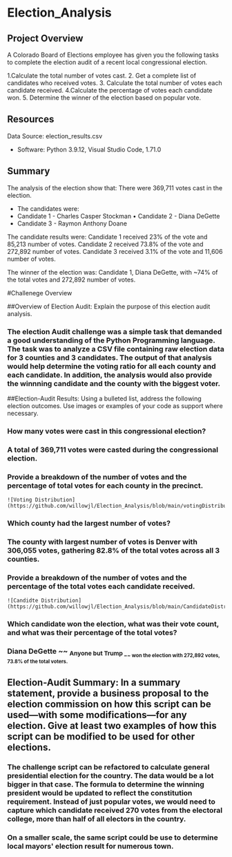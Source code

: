 # Election_Analysis

## Project Overview
A Colorado Board of Elections employee has given you the following tasks to complete the election audit of a recent local
congressional election.

1.Calculate the total number of votes cast.
2. Get a complete list of candidates who received votes.
3. Calculate the total number of votes each candidate received.
4.Calculate the percentage of votes each candidate won.
5. Determine the winner of the election based on popular vote.

## Resources
Data Source: election_results.csv
- Software: Python 3.9.12, Visual Studio Code, 1.71.0

## Summary
The analysis of the election show that:
There were 369,711 votes cast in the election.
- The candidates were:
- Candidate 1 - Charles Casper Stockman
• Candidate 2 - Diana DeGette
- Candidate 3 - Raymon Anthony Doane

The candidate results were:
Candidate 1 received 23% of the vote and 85,213 number of votes.
Candidate 2 received 73.8% of the vote and 272,892 number of votes.
Candidate 3 received 3.1% of the vote and 11,606 number of votes.

The winner of the election was:
Candidate 1, Diana DeGette, with ~74% of the total votes and 272,892 number of votes.

#Challenege Overview

##Overview of Election Audit: Explain the purpose of this election audit analysis.
### The election Audit challenge was a simple task that demanded a good understanding of the Python Programming language. The task was to analyze a CSV file containing raw election data for 3 counties and 3 candidates. The output of that analysis would help determine the voting ratio for all each county and each candidate. In addition, the analysis would also provide the winnning candidate and the county with the biggest voter.

##Election-Audit Results: Using a bulleted list, address the following election outcomes. Use images or examples of your code as support where necessary.

###   How many votes were cast in this congressional election?
###   A total of 369,711 votes were casted during the congressional election.
###    Provide a breakdown of the number of votes and the percentage of total votes for each county in the precinct.
    ![Voting Distribution](https://github.com/willowjl/Election_Analysis/blob/main/votingDistribution.png)
###    Which county had the largest number of votes?
###    The county with largest number of votes is Denver with 306,055 votes, gathering 82.8% of the total votes across all 3 counties.
###    Provide a breakdown of the number of votes and the percentage of the total votes each candidate received.
    ![Candidte Distribution](https://github.com/willowjl/Election_Analysis/blob/main/CandidateDistribution.png)
###    Which candidate won the election, what was their vote count, and what was their percentage of the total votes?
###    Diana DeGette ~~ <sub>Anyone but Trump<sub> ~~ won the election with 272,892 votes, 73.8% of the total voters.

## Election-Audit Summary: In a summary statement, provide a business proposal to the election commission on how this script can be used—with some modifications—for any election. Give at least two examples of how this script can be modified to be used for other elections.
### The challenge script can be refactored to calculate general presidential election for the country. The data would be a lot bigger in that case. The formula to determine the winning president would be updated to reflect the constitution requirement. Instead of just popular votes, we would need to capture which candidate received 270 votes from the electoral college, more than half of all electors in the country.
### On a smaller scale, the same script could be use to determine local mayors' election result for numerous town.

